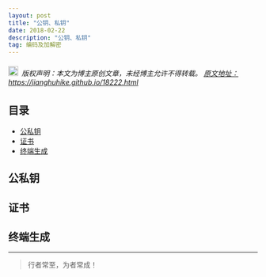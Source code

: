 ```yaml
---
layout: post
title: "公钥、私钥"
date: 2018-02-22 
description: "公钥、私钥"
tag: 编码及加解密
---
```



<h6>
  <img src="https://robotkang-1257995526.cos.ap-chengdu.myqcloud.com/icon/copyright.png" alt="copyright" style="display:inline;margin-bottom: -5px;" width="20" height="20"> 版权声明：本文为博主原创文章，未经博主允许不得转载。

  <a target="_blank" href="https://jianghuhike.github.io/18222.html">
  原文地址：https://jianghuhike.github.io/18222.html 
  </a>
</h6>



## 目录
* [公私钥](#content0)
* [证书](#content1)
* [终端生成](#content2)



## <a id="content0"></a> 公私钥



## <a id="content1"></a> 证书




## <a id="content2"></a> 终端生成


 







----------
>  行者常至，为者常成！


